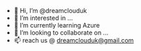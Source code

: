 - 👋 Hi, I’m @dreamclouduk
- 👀 I’m interested in ...
- 🌱 I’m currently learning Azure
- 💞️ I’m looking to collaborate on ...
- 📫 reach us @ dreamclouduk@gmail.com

<!---
dreamclouduk/dreamclouduk is a ✨ special ✨ repository because its `README.md` (this file) appears on your GitHub profile.
You can click the Preview link to take a look at your changes.
--->
